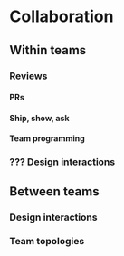# Collaboration

## Within teams

### Reviews

#### PRs

#### Ship, show, ask

#### Team programming

### ??? Design interactions


## Between teams

### Design interactions

### Team topologies

